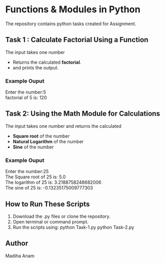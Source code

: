 # Functions & Modules in Python 
The repository contains python tasks created for Assignment.
## Task 1 : Calculate Factorial Using a Function 
The input takes one number
- Returns the calculated **factorial**.
- and prints the output.
### Example Ouput
Enter the number:5<br>
factorial of 5 is: 120
## Task 2: Using the Math Module for Calculations
The input takes one number and returns the calculated
- **Square root** of the number
- **Natural Logarithm** of the number
- **Sine** of the number 
### Example Ouput
Enter the number:25<br>
The Square root of 25 is: 5.0<br>
The logarithm of 25 is: 3.2188758248682006<br>
The sine of 25 is: -0.13235175009777303
## How to Run These Scripts
1. Download the .py files or clone the repository.
2. Open terminal or command prompt.
3. Run the scripts using:
python Task-1.py
python Task-2.py
## Author
Madiha Anam
